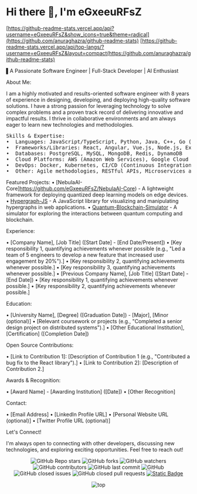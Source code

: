 # Hi there 👋, I'm **eGxeeuRFsZ**

[https://github-readme-stats.vercel.app/api?username=eGxeeuRFsZ&show_icons=true&theme=radical](https://github.com/anuraghazra/github-readme-stats)
[https://github-readme-stats.vercel.app/api/top-langs/?username=eGxeeuRFsZ&layout=compact(https://github.com/anuraghazra/github-readme-stats)

▌A Passionate Software Engineer | Full-Stack Developer | AI Enthusiast

About Me:

I am a highly motivated and results-oriented software engineer with 8 years of experience in designing, developing, and deploying high-quality software solutions. I have a strong passion for leveraging technology to solve complex problems and a proven track record of delivering innovative and impactful results. I thrive in collaborative environments and am always eager to learn new technologies and methodologies.

<pre>
Skills & Expertise: 
•  Languages: JavaScript/TypeScript, Python, Java, C++, Go (list languages in order of proficiency) 
•  Frameworks/Libraries: React, Angular, Vue.js, Node.js, Express.js, Spring Boot, Django, TensorFlow, PyTorch
•  Databases: PostgreSQL, MySQL, MongoDB, Redis, DynamoDB 
•  Cloud Platforms: AWS (Amazon Web Services), Google Cloud Platform (GCP), Azure 
•  DevOps: Docker, Kubernetes, CI/CD (Continuous Integration/Continuous Deployment), Terraform 
•  Other: Agile methodologies, RESTful APIs, Microservices architecture, Design Patterns, Data Structures and Algorithms
</pre>

Featured Projects:
•  [NebulaAI-Core]https://github.com/eGxeeuRFsZ/NebulaAI-Core) - A lightweight framework for deploying quantized deep learning models on edge devices.
•  [Hypergraph-JS](https://github.com/eGxeeuRFsZ/Hypergraph-JS) - A JavaScript library for visualizing and manipulating hypergraphs in web applications.
•  [Quantum-Blockchain-Simulator](https://github.com/eGxeeuRFsZ/Quantum-Blockchain-Simulator) - A simulator for exploring the interactions between quantum computing and blockchain.

Experience:

•  [Company Name], [Job Title] ([Start Date] - [End Date/Present])
  •  [Key responsibility 1, quantifying achievements whenever possible (e.g., "Led a team of 5 engineers to develop a new feature that increased user engagement by 20%").]
  •  [Key responsibility 2, quantifying achievements whenever possible.]
  •  [Key responsibility 3, quantifying achievements whenever possible.]
•  [Previous Company Name], [Job Title] ([Start Date] - [End Date])
  •  [Key responsibility 1, quantifying achievements whenever possible.]
  •  [Key responsibility 2, quantifying achievements whenever possible.]

Education:

•  [University Name], [Degree] ([Graduation Date]) - [Major], [Minor (optional)]
  •  [Relevant coursework or projects (e.g., "Completed a senior design project on distributed systems").]
•  [Other Educational Institution], [Certification] ([Completion Date])

Open Source Contributions:

•  [Link to Contribution 1]: [Description of Contribution 1 (e.g., "Contributed a bug fix to the React library").]
•  [Link to Contribution 2]: [Description of Contribution 2.]

Awards & Recognition:

•  [Award Name] - [Awarding Institution] ([Date])
•  [Other Recognition]

Contact:

•  [Email Address]
•  [LinkedIn Profile URL]
•  [Personal Website URL (optional)]
•  [Twitter Profile URL (optional)]

Let's Connect!

I'm always open to connecting with other developers, discussing new technologies, and exploring exciting opportunities. Feel free to reach out!

<p align="center">
  <img alt="GitHub Repo stars" src="https://img.shields.io/github/stars/rzashakeri/beautify-github-profile?style=flat-square">
  <img alt="GitHub forks" src="https://img.shields.io/github/forks/rzashakeri/beautify-github-profile?style=flat-square">
  <img alt="GitHub watchers" src="https://img.shields.io/github/watchers/rzashakeri/beautify-github-profile?style=flat-square">
  <img alt="GitHub contributors" src="https://img.shields.io/github/contributors/rzashakeri/beautify-github-profile?color=blue&style=flat-square">
  <img alt="GitHub last commit" src="https://img.shields.io/github/last-commit/rzashakeri/beautify-github-profile?color=blue&style=flat-square">
  <img alt="GitHub" src="https://img.shields.io/github/license/rzashakeri/beautify-github-profile?color=blue&style=flat-square">
  <img alt="GitHub closed issues" src="https://img.shields.io/github/issues-closed/rzashakeri/beautify-github-profile?color=blue&style=flat-square">
  <img alt="GitHub closed pull requests" src="https://img.shields.io/github/issues-pr-closed/rzashakeri/beautify-github-profile?color=blue&style=flat-square">
<a href="readme-fa.md"><img alt="Static Badge" src="https://img.shields.io/badge/translation-farsi-blue?style=flat-square"></a>
</p>
<p align="center">
  <img src="https://github-readme-stats.vercel.app/api/top-langs/?username=rzashakeri&layout=pie&size_weight=1" alt=top langs>
</p>
